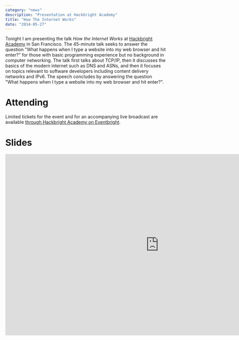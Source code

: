 ```yaml
---
category: "news"
description: "Presentation at Hackbright Academy"
title: "How The Internet Works"
date: "2014-05-27"
---
```


Tonight I am presenting the talk *How the Internet Works* at [Hackbright Academy](http://hackbrightacademy.com) in San Francisco. The 45-minute talk seeks to answer the question "What happens when I type a website into my web browser and hit enter?" for those with basic programming experience but no background in computer networking. The talk first talks about TCP/IP, then it discusses the basics of the modern internet such as DNS and ASNs, and then it focuses on topics relevant to software developers including content delivery networks and IPv6. The speech concludes by answering the question "What happens when I type a website into my web browser and hit enter?". 

# Attending

Limited tickets for the event and for an accompanying live broadcast are available [through Hackbright Academy on Eventbright](http://www.eventbrite.com/e/hackbright-tech-talk-opendnss-philip-thomas-on-how-the-internet-works-tickets-11262613781).

# Slides

<iframe src="https://docs.google.com/presentation/d/1vY_gxlg09GEkqCc4Xz29koQMFz5b36Ku-nij0YrwBeA/embed?start=false&loop=false&delayms=3000" frameborder="0" width="960" height="569" allowfullscreen="true" mozallowfullscreen="true" webkitallowfullscreen="true"></iframe>


